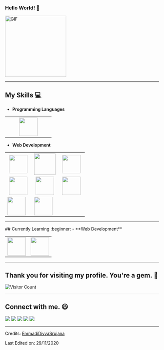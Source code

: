    ###   Hello World! :yellow_heart:
<img alt="GIF" src="https://i.pinimg.com/originals/9e/a7/2e/9ea72ef078139ced289852e8a4ea0c5c.gif" width = 200/>

<hr>

## My Skills :computer:

- **Programming Languages**
<table>
<tbody>
 <tr>
<td align="center" width="50%">
<img height=60px src="https://www.vectorlogo.zone/logos/java/java-ar21.svg"> 
</td>


</tr>

</tbody>
</table>


- **Web Development**
<table>
<tbody>
 <tr>
<td align="center" width="33%">
<img height=60px src="https://www.vectorlogo.zone/logos/w3_html5/w3_html5-ar21.svg"> 
</td>

<td align="center" width="33%">
<img height=70px src="https://1000logos.net/wp-content/uploads/2020/09/CSS-Logo.png"> 
</td>

<td align="center" width="33%">
<img height=60px src="https://www.vectorlogo.zone/logos/getbootstrap/getbootstrap-ar21.svg"> 
</td>

</tr>

 <tr>
<td align="center" width="33%">
<img height=60px src="https://www.vectorlogo.zone/logos/javascript/javascript-ar21.svg"> 
</td>

<td align="center" width="33%">
<img height=60px src="https://www.vectorlogo.zone/logos/jquery/jquery-ar21.svg"> 
</td>

<td align="center" width="33%">
<img height=60px src="https://www.vectorlogo.zone/logos/mysql/mysql-ar21.svg"> 
</td>
</tr>
<tr>
<td>
<img height=60px src="https://www.vectorlogo.zone/logos/json/json-ar21.svg">
</td>
<td>
<img height=60px src="https://www.vectorlogo.zone/logos/eclipse/eclipse-ar21.svg"> 
</td>
</tr>

</tbody>
</table>
<hr>
## Currently Learning :beginner:
- **Web Development**
<table>
<tbody>
 <tr>
<td>
<img height=60px src="https://www.vectorlogo.zone/logos/springio/springio-ar21.svg">
</td>
<td>
<img height=60px src="![intellj](https://user-images.githubusercontent.com/61621545/132182364-168c600c-0f1b-4adf-83cf-e8a18859ec61.png)
">
</td>
</tr>

</tbody>
</table>


<hr>

## Thank you for visiting my profile. You're a gem. :gem:

![Visitor Count](https://profile-counter.glitch.me/EmmadiDivyaSrujana/count.svg)

<hr>

## Connect with me. :smiley:

<p>
<a href="https://github.com/EmmadiDivyaSrujana"><img src="https://img.shields.io/badge/-Emmadi_Divya_Srujana-black?logo=github&style=flat-square"/></a>
<a href="https://www.linkedin.com/in/emmadi-divya-srujana-19baa0182/"><img src="https://img.shields.io/badge/-Emmadi_Divya_Srujana-blue?logo=linkedin&style=flat-square"></a>
<a href="https://instagram.com/divyasrujana?igshid=esstkghnur2d"><img src="https://img.shields.io/badge/-Divya_Srujana-pink?logo=instagram&style=flat-square"/></a>
<a href="mailto:edsrujana1@gmail.com"><img src="https://img.shields.io/badge/-edsrujana1@gmail.com-black?logo=gmail&style=flat-square"/></a>
<a href="https://twitter.com/divya_emmadi"><img src="https://img.shields.io/badge/-divya__emmadi-blue?logo=twitter&style=flat-square"/></a>
</p>

-----
Credits: [EmmadiDivyaSrujana](https://github.com/EmmadiDivyaSrujana)

Last Edited on: 29/11/2020
